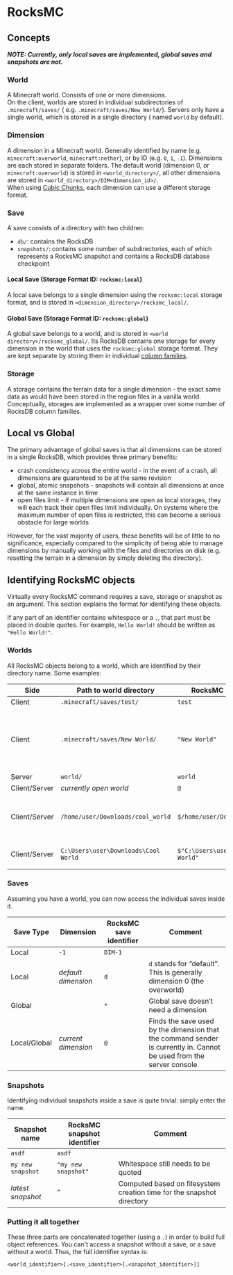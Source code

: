 # RocksMC

## Concepts

***NOTE: Currently, only local saves are implemented, global saves and snapshots are not.***

### World

A Minecraft world. Consists of one or more dimensions.  
On the client, worlds are stored in individual subdirectories of `.minecraft/saves/` (
e.g. `.minecraft/saves/New World/`). Servers only have a single world, which is stored in a single directory (
named `world` by default).

### Dimension

A dimension in a Minecraft world. Generally identified by name (e.g. `minecraft:overworld`, `minecraft:nether`), or by
ID (e.g. `0`, `1`, `-1`). Dimensions are each stored in separate folders. The default world (dimension 0,
or `minecraft:overworld`) is stored in `<world_directory>/`, all other dimensions are stored
in `<world_directory>/DIM<dimension_id>/`.  
When using [Cubic Chunks](https://github.com/OpenCubicChunks/CubicChunks), each dimension can use a different storage
format.

### Save

A save consists of a directory with two children:

- `db/`: contains the RocksDB
- `snapshots/`: contains some number of subdirectories, each of which represents a RocksMC snapshot and contains a
  RocksDB database checkpoint

#### Local Save (Storage Format ID: `rocksmc:local`)

A local save belongs to a single dimension using the `rocksmc:local` storage format, and is stored
in `<dimension_directory>/rocksmc_local/`.

#### Global Save (Storage Format ID: `rocksmc:global`)

A global save belongs to a world, and is stored in `<world directory>/rocksmc_global/`. Its RocksDB contains one storage
for every dimension in the world that uses the `rocksmc:global` storage format. They are kept separate by storing them
in individual [column families](https://github.com/facebook/rocksdb/wiki/Column-Families).

### Storage

A storage contains the terrain data for a single dimension - the exact same data as would have been stored in the region
files in a vanilla world.  
Conceptually, storages are implemented as a wrapper over some number of RocksDB column families.

## Local vs Global

The primary advantage of global saves is that all dimensions can be stored in a single RocksDB, which provides three
primary benefits:

- crash consistency across the entire world - in the event of a crash, all dimensions are guaranteed to be at the same
  revision
- global, atomic snapshots - snapshots will contain all dimensions at once at the same instance in time
- open files limit - if multiple dimensions are open as local storages, they will each track their open files limit
  individually. On systems where the maximum number of open files is restricted, this can become a serious obstacle for
  large worlds

However, for the vast majority of users, these benefits will be of little to no significance, especially compared to the
simplicity of being able to manage dimensions by manually working with the files and directories on disk (e.g. resetting
the terrain in a dimension by simply deleting the directory).

## Identifying RocksMC objects

Virtually every RocksMC command requires a save, storage or snapshot as an argument. This section explains the format
for identifying these objects.

If any part of an identifier contains whitespace or a `.`, that part must be placed in double quotes. For example, `Hello World!`
should be written as `"Hello World!"`.

### Worlds

All RocksMC objects belong to a world, which are identified by their directory name. Some examples:

<table>
<thead>
<tr>
<th>Side</th>
<th>Path to world directory</th>
<th>RocksMC world identifier</th>
<th>Comment</th>
</tr>
</thead>
<tbody>
<tr>
<td>Client</td>
<td><code>.minecraft/saves/test/</code></td>
<td><code>test</code></td>
<td></td>
</tr>
<tr>
<td>Client</td>
<td><code>.minecraft/saves/New World/</code></td>
<td><code>"New World"</code></td>
<td>Double quotes used because the name contains a space</td>
</tr>
<tr>
<td>Server</td>
<td><code>world/</code></td>
<td><code>world</code></td>
<td></td>
</tr>
<tr>
<td>Client/Server</td>
<td><em>currently open world</em></td>
<td><code>@</code></td>
<td></td>
</tr>
<tr>
<td>Client/Server</td>
<td><code>/home/user/Downloads/cool_world</code></td>
<td><code>$/home/user/Downloads/cool_world</code></td>
<td><code>$</code> symbol indicates an absolute file path</td>
</tr>
<tr>
<td>Client/Server</td>
<td><code>C:\Users\user\Downloads\Cool World</code></td>
<td><code>$"C:\Users\user\Downloads\Cool World"</code></td>
<td><code>$</code> comes <em>before</em> quotes</td>
</tr>
</tbody>
</table>

### Saves

Assuming you have a world, you can now access the individual saves inside it.

<table>
<thead>
<tr>
<th>Save Type</th>
<th>Dimension</th>
<th>RocksMC save identifier</th>
<th>Comment</th>
</tr>
</thead>
<tbody>
<tr>
<td>Local</td>
<td><code>-1</code></td>
<td><code>DIM-1</code></td>
<td></td>
</tr>
<tr>
<td>Local</td>
<td><em>default dimension</em></td>
<td><code>d</code></td>
<td><code>d</code> stands for “default”. This is generally dimension 0 (the overworld)</td>
</tr>
<tr>
<td>Global</td>
<td></td>
<td><code>*</code></td>
<td>Global save doesn’t need a dimension</td>
</tr>
<tr>
<td>Local/Global</td>
<td><em>current dimension</em></td>
<td><code>@</code></td>
<td>Finds the save used by the dimension that the command sender is currently in. Cannot be used from the server console</td>
</tr>
</tbody>
</table>

### Snapshots

Identifying individual snapshots inside a save is quite trivial: simply enter the name.

<table>
<thead>
<tr>
<th>Snapshot name</th>
<th>RocksMC snapshot identifier</th>
<th>Comment</th>
</tr>
</thead>
<tbody>
<tr>
<td><code>asdf</code></td>
<td><code>asdf</code></td>
<td></td>
</tr>
<tr>
<td><code>my new snapshot</code></td>
<td><code>"my new snapshot"</code></td>
<td>Whitespace still needs to be quoted</td>
</tr>
<tr>
<td><em>latest snapshot</em></td>
<td><code>^</code></td>
<td>Computed based on filesystem creation time for the snapshot directory</td>
</tr>
</tbody>
</table>

### Putting it all together

These three parts are concatenated together (using a `.`) in order to build full object references. You can't access a snapshot without a save, or a save without a world. Thus, the full identifier syntax is:

```
<world_identifier>[.<save_identifier>[.<snapshot_identifier>]]
```
